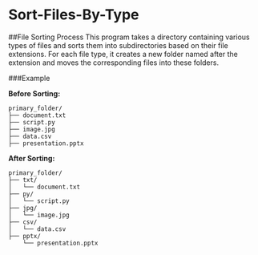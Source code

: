 # Sort-Files-By-Type
##File Sorting Process
This program takes a directory containing various types of files and sorts them into subdirectories based on their file extensions. For each file type, it creates a new folder named after the extension and moves the corresponding files into these folders.

###Example

**Before Sorting:**
```
primary_folder/
├── document.txt
├── script.py
├── image.jpg
├── data.csv
├── presentation.pptx
```

**After Sorting:**
```
primary_folder/
├── txt/
│   └── document.txt
├── py/
│   └── script.py
├── jpg/
│   └── image.jpg
├── csv/
│   └── data.csv
├── pptx/
    └── presentation.pptx
```



